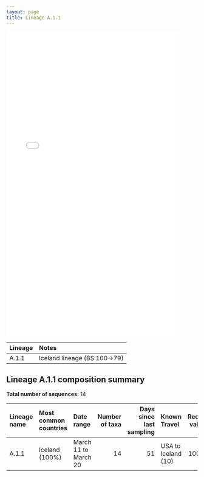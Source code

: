 ```yaml
---
layout: page
title: Lineage A.1.1
---
```




<embed src="../assets/images/A.1.1.pdf" type="application/pdf" width="90%" height="800px" />


| Lineage | Notes |
|:-----|:-----|
| A.1.1 | Iceland lineage (BS:100->79) |

<h2>Lineage A.1.1 composition summary </h2>

<strong>Total number of sequences:</strong> 14

| Lineage name | Most common countries | Date range | Number of taxa |  Days since last sampling | Known Travel | Recall value |
|:-----|:-----|:-------|-------:|-------:|:---------|--------:|
| A.1.1 | Iceland (100%) | March 11 to March 20 | 14 | 51 | USA to Iceland (10)<br/> | 100.0 |
